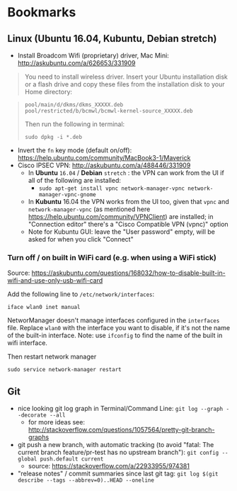 # Bookmarks

## Linux (Ubuntu 16.04, Kubuntu, Debian stretch)

* Install Broadcom Wifi (proprietary) driver, Mac Mini: http://askubuntu.com/a/626653/331909

> You need to install wireless driver.
> Insert your Ubuntu installation disk or a flash drive and copy these files from the installation disk to your Home directory:

> ```
> pool/main/d/dkms/dkms_XXXXX.deb
> pool/restricted/b/bcmwl/bcmwl-kernel-source_XXXXX.deb
> ```
>
> Then run the following in terminal:
>
> `sudo dpkg -i *.deb`

* Invert the `fn` key mode (default on/off): https://help.ubuntu.com/community/MacBook3-1/Maverick
* Cisco IPSEC VPN: http://askubuntu.com/a/488446/331909
    * In __Ubuntu__ `16.04` / __Debian__ `stretch` : the VPN can work from the UI if all of the following are installed:
        * `sudo apt-get install vpnc network-manager-vpnc network-manager-vpnc-gnome`
    * In __Kubuntu__ 16.04 the VPN works from the UI too, given that `vpnc` and `network-manager-vpnc` (as mentioned here https://help.ubuntu.com/community/VPNClient) are installed; in "Connection editor" there's a "Cisco Compatible VPN (vpnc)" option
    * Note for Kubuntu GUI: leave the "User password" empty, will be asked for when you click "Connect"

### Turn off / on built in WiFi card (e.g. when using a WiFi stick)

Source: https://askubuntu.com/questions/168032/how-to-disable-built-in-wifi-and-use-only-usb-wifi-card

Add the following line to `/etc/network/interfaces`:

`iface wlan0 inet manual`

NetworManager doesn't manage interfaces configured in the `interfaces` file. Replace `wlan0` with the interface you want to disable, if it's not the name of the built-in interface. Note: use `ifconfig` to find the name of the built in wifi interface.

Then restart network manager

`sudo service network-manager restart`

## Git

- nice looking git log graph in Terminal/Command Line: `git log --graph --decorate --all`
    - for more ideas see: http://stackoverflow.com/questions/1057564/pretty-git-branch-graphs
- git push a new branch, with automatic tracking (to avoid "fatal: The current branch feature/pr-test has no upstream branch"): `git config --global push.default current`
    - source: https://stackoverflow.com/a/22933955/974381
- "release notes" / commit summaries since last git tag: `git log $(git describe --tags --abbrev=0)..HEAD --oneline`
